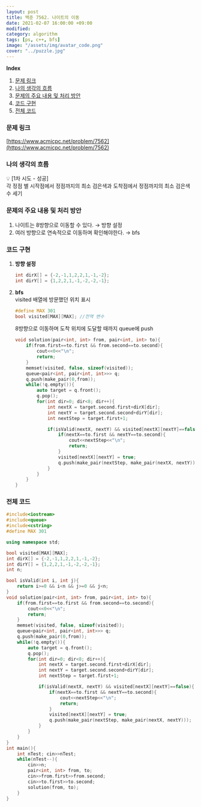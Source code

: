 ```yaml
---
layout: post
title: 백준 7562. 나이트의 이동
date: 2021-02-07 16:00:00 +09:00
modified: 
category: algorithm
tags: [ps, c++, bfs]
image: "/assets/img/avatar_code.png"
cover: "../puzzle.jpg"
---
```


**Index**
1. [문제 링크](#문제-링크)
1. [나의 생각의 흐름](#나의-생각의-흐름)
1. [문제의 주요 내용 및 처리 방안](#문제의-주요-내용-및-처리-방안)
1. [코드 구현](#코드-구현)
1. [전체 코드](#전체-코드)

### 문제 링크
[https://www.acmicpc.net/problem/7562](https://www.acmicpc.net/problem/7562)

### 나의 생각의 흐름
💡 [1차 시도 - 성공]<br>
    각 정점 별 시작점에서 정점까지의 최소 검은색과 도착점에서 정점까지의 최소 검은색 수 세기<br>


### 문제의 주요 내용 및 처리 방안
1. 나이트는 8방향으로 이동할 수 있다. → 방향 설정
1. 여러 방향으로 연속적으로 이동하며 확인해야한다. → bfs

### 코드 구현 
1. **방향 설정**<br>
    ```c++
    int dirX[] = {-2,-1,1,2,2,1,-1,-2};
    int dirY[] = {1,2,2,1,-1,-2,-2,-1};
    ```
1. **bfs**<br>
    visited 배열에 방문했던 위치 표시
    ```c++
    #define MAX 301
    bool visited[MAX][MAX]; //전역 변수
    ```
    8방향으로 이동하며 도착 위치에 도달할 때까지 queue에 push
    ```c++
    void solution(pair<int, int> from, pair<int, int> to){
        if(from.first==to.first && from.second==to.second){
            cout<<0<<"\n";
            return;
        }
        memset(visited, false, sizeof(visited));
        queue<pair<int, pair<int, int>>> q;
        q.push(make_pair(0,from));
        while(!q.empty()){
            auto target = q.front();
            q.pop();
            for(int dir=0; dir<8; dir++){
                int nextX = target.second.first+dirX[dir];
                int nextY = target.second.second+dirY[dir];
                int nextStep = target.first+1;

                if(isValid(nextX, nextY) && visited[nextX][nextY]==false){
                    if(nextX==to.first && nextY==to.second){
                        cout<<nextStep<<"\n";
                        return;
                    }
                    visited[nextX][nextY] = true;
                    q.push(make_pair(nextStep, make_pair(nextX, nextY)));
                }
            }
        }
    }
    ```

### 전체 코드
```c++
#include<iostream>
#include<queue>
#include<cstring>
#define MAX 301

using namespace std;

bool visited[MAX][MAX];
int dirX[] = {-2,-1,1,2,2,1,-1,-2};
int dirY[] = {1,2,2,1,-1,-2,-2,-1};
int n;

bool isValid(int i, int j){
    return i>=0 && i<n && j>=0 && j<n;
}
void solution(pair<int, int> from, pair<int, int> to){
    if(from.first==to.first && from.second==to.second){
        cout<<0<<"\n";
        return;
    }
    memset(visited, false, sizeof(visited));
    queue<pair<int, pair<int, int>>> q;
    q.push(make_pair(0,from));
    while(!q.empty()){
        auto target = q.front();
        q.pop();
        for(int dir=0; dir<8; dir++){
            int nextX = target.second.first+dirX[dir];
            int nextY = target.second.second+dirY[dir];
            int nextStep = target.first+1;

            if(isValid(nextX, nextY) && visited[nextX][nextY]==false){
                if(nextX==to.first && nextY==to.second){
                    cout<<nextStep<<"\n";
                    return;
                }
                visited[nextX][nextY] = true;
                q.push(make_pair(nextStep, make_pair(nextX, nextY)));
            }
        }
    }
}
int main(){
    int nTest; cin>>nTest;
    while(nTest--){
        cin>>n;
        pair<int, int> from, to;
        cin>>from.first>>from.second;
        cin>>to.first>>to.second;
        solution(from, to);
    }
}
```


